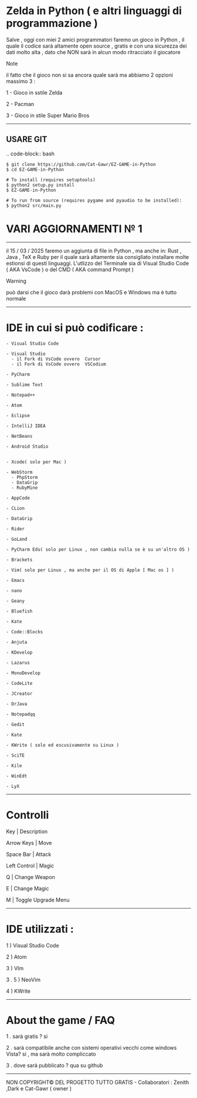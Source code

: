 # Zelda in Python ( e altri linguaggi di programmazione )
Salve , oggi con miei 2 amici programmatori faremo un gioco in Python ,
il quale il codice sarà altamente open source , gratis e con una
sicurezza dei dati molto alta , dato che NON sarà in alcun modo ritracciato il giocatore

> [!NOTE]
> il fatto che il gioco non si sa ancora quale sarà ma abbiamo
> 2 opzioni massimo 3 :
> 
>
> 1 - Gioco in sstile Zelda
>
> 2 - Pacman
>
> 3 - Gioco in stile Super Mario Bros


--------------------------------------------
USARE GIT 
---------
.. code-block:: bash

    $ git clone https://github.com/Cat-Gawr/EZ-GAME-in-Python
    $ cd EZ-GAME-in-Python

    # To install (requires setuptools)
    $ python2 setup.py install
    $ EZ-GAME-in-Python

    # To run from source (requires pygame and pyaudio to be installed):
    $ python2 src/main.py

# VARI AGGIORNAMENTI № 1
---------------------------------------------
il 15 / 03 / 2025 faremo un aggiunta di file in Python , ma anche in:
Rust , Java , TeX e Ruby
per il quale sarà altamente sia consigliato installare molte estionsi di questi linguaggi.
L'utlizzo del Terminale sia di Visual Studio Code ( AKA VsCode ) o del CMD ( AKA command Prompt )

> [!WARNING]
> può darsi che il gioco darà problemi con MacOS e Windows ma è tutto normale

---------------------------------------------
# IDE  in cui si può codificare :
    - Visual Studio Code
    
    - Visual Studio
      - il Fork di VsCode ovvero  Cursor 
      - il Fork di VsCode ovvero  VSCodium
   
    - PyCharm
    
    - Sublime Text
    
    - Notepad++
    
    - Atom
    
    - Eclipse
    
    - IntelliJ IDEA
    
    - NetBeans
    
    - Android Studio
    
    
    - Xcode( solo per Mac )
    
    - WebStorm
      - PhpStorm
      - DataGrip 
      - RubyMine
    
    - AppCode
    
    - CLion
    
    - DataGrip
    
    - Rider
    
    - GoLand
    
    - PyCharm Edu( solo per Linux , non cambia nulla se è su un'altro OS )
    
    - Brackets
    
    - Vim( solo per Linux , ma anche per il OS di Apple [ Mac os ] )     
    
    - Emacs
    
    - nano
    
    - Geany
    
    - Bluefish
    
    - Kate
    
    - Code::Blocks
    
    - Anjuta
    
    - KDevelop
    
    - Lazarus
    
    - MonoDevelop   
    
    - CodeLite      
    
    - JCreator
    
    - DrJava
    
    - Notepadqq
    
    - Gedit
    
    - Kate
    
    - KWrite ( solo ed escusivamente su Linux )
    
    - SciTE
    
    - Kile
    
    - WinEdt
    
    - LyX

---------------------------------------------
# Controlli

Key	          |     Description


Arrow Keys	  |     Move

Space Bar	  |     Attack

Left Control  |     Magic

Q	          |     Change Weapon

E	          |      Change Magic

M	          |      Toggle Upgrade Menu

    
---------------------------------------------

# IDE utilizzati :
1 ) Visual Studio Code

2 ) Atom

3 ) VIm
 
  3 . 5 ) NeoVim

4 ) KWrite

---------------------------------------------

# About the game  / FAQ

1 . sarà gratis ?
si

2 . sarà compatibile anche con sistemi operativi vecchi come windows Vista?
si , ma sarà molto compliccato

3 . dove sarà pubblicato ?
qua su github

---------------------------------------------

NON COPYRIGHT© DEL PROGETTO TUTTO GRATIS           -     Collaboratori : Zenith  ,Dark e Cat-Gawr ( owner )        
   
